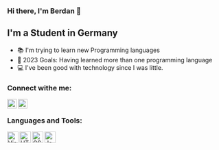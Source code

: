 ### Hi there, I'm Berdan 👋

## I'm a Student in Germany
- 📚 I'm trying to learn new Programming languages 
- 🥅 2023 Goals: Having learned more than one programming language
- 💻 I've been good with technology since I was little.

### Connect withe me:
[<img align="left" alt="Twitter" width="22px" src="https://cdn.jsdelivr.net/npm/simple-icons@v3/icons/twitter.svg" />][twitter]
[<img align="left" alt="Instagram" width="22px" src="https://cdn.jsdelivr.net/npm/simple-icons@v3/icons/instagram.svg"/>][instagram]

<br/>

### Languages and Tools:
[<img align="left" alt="Visual Studio Code" width="26px" src="https://cdn.iconscout.com/icon/free/png-256/visual-studio-code-1868941-1583105.png"/>][webdevplaylist]
[<img align="left" alt="HTML5" width="26px" src="https://upload.wikimedia.org/wikipedia/commons/f/f3/Visual_Studio_Code_0.10.1_icon.png"/>][webdevplaylist]
[<img align="left" alt="CSS3" width="26px" src="https://aux.iconspalace.com/uploads/css-3-icon-256.png"/>][cssplaylist]
[<img align="left" alt="JavaScript" width="26px" src="https://cdn.iconscout.com/icon/free/png-256/javascript-1-225993.png"/>][jsplaylist]

<br/>
<br/>

[twitter]: https://twitter.com/Klexs2
[instagram]: https://instagram.com/klexsflu
[webdevplaylist]: https://www.w3schools.com/html/
[cssplaylist]: https://www.w3schools.com/css/
[jsplaylist]: https://www.javascript.com/learn/








